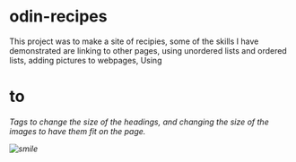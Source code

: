 # odin-recipes

This project was to make a site of recipies, some of the skills I have demonstrated are linking to other pages, using unordered lists and ordered lists, adding pictures to webpages, Using <h1> to <h6> Tags to change the size of the headings, and changing the size of the images to have them fit on the page. 


![smile](https://scontent.fyvr3-1.fna.fbcdn.net/v/t1.18169-9/11330017_482385845248272_1956781356133333621_n.png?_nc_cat=101&ccb=1-5&_nc_sid=973b4a&_nc_ohc=FCDbCqxmZ7AAX_ckqqt&_nc_ht=scontent.fyvr3-1.fna&oh=77fa75deb654ff8339b8735508c9a1e3&oe=61BB3F70)